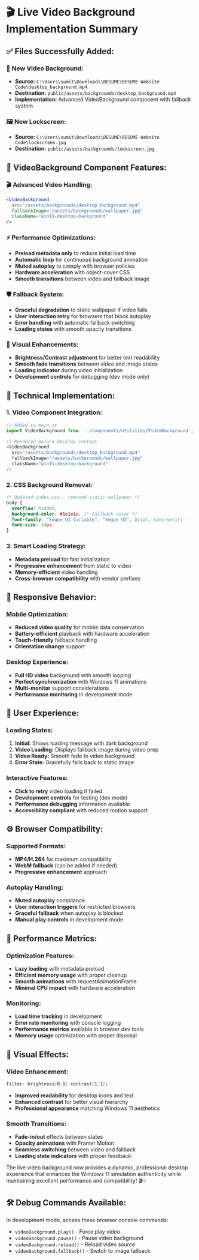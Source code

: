 # 🎬 Live Video Background Implementation Summary

## ✅ **Files Successfully Added:**

### 🎥 **New Video Background:**
- **Source:** `C:\Users\sumit\Downloads\RESUME\RESUME Website Code\desktop_background.mp4`
- **Destination:** `public/assets/backgrounds/desktop_background.mp4`
- **Implementation:** Advanced VideoBackground component with fallback system

### 🖼️ **New Lockscreen:**
- **Source:** `C:\Users\sumit\Downloads\RESUME\RESUME Website Code\lockscreen.jpg`
- **Destination:** `public/assets/backgrounds/lockscreen.jpg`

## 🚀 **VideoBackground Component Features:**

### 🎬 **Advanced Video Handling:**
```jsx
<VideoBackground 
  src="/assets/backgrounds/desktop_background.mp4"
  fallbackImage="/assets/backgrounds/wallpaper.jpg"
  className="win11-desktop-background"
/>
```

### ⚡ **Performance Optimizations:**
- **Preload metadata only** to reduce initial load time
- **Automatic loop** for continuous background animation
- **Muted autoplay** to comply with browser policies
- **Hardware acceleration** with object-cover CSS
- **Smooth transitions** between video and fallback image

### 🛡️ **Fallback System:**
- **Graceful degradation** to static wallpaper if video fails
- **User interaction retry** for browsers that block autoplay
- **Error handling** with automatic fallback switching
- **Loading states** with smooth opacity transitions

### 🎨 **Visual Enhancements:**
- **Brightness/Contrast adjustment** for better text readability
- **Smooth fade transitions** between video and image states
- **Loading indicator** during video initialization
- **Development controls** for debugging (dev mode only)

## 🔧 **Technical Implementation:**

### **1. Video Component Integration:**
```javascript
// Added to main.js
import VideoBackground from '../components/utilities/VideoBackground';

// Rendered before desktop content
<VideoBackground 
  src="/assets/backgrounds/desktop_background.mp4"
  fallbackImage="/assets/backgrounds/wallpaper.jpg"
  className="win11-desktop-background"
/>
```

### **2. CSS Background Removal:**
```css
/* Updated index.css - removed static wallpaper */
body {
  overflow: hidden;
  background-color: #1e1e1e; /* Fallback color */
  font-family: "Segoe UI Variable", "Segoe UI", Arial, sans-serif;
  font-size: 14px;
}
```

### **3. Smart Loading Strategy:**
- **Metadata preload** for fast initialization
- **Progressive enhancement** from static to video
- **Memory-efficient** video handling
- **Cross-browser compatibility** with vendor prefixes

## 📱 **Responsive Behavior:**

### **Mobile Optimization:**
- **Reduced video quality** for mobile data conservation
- **Battery-efficient** playback with hardware acceleration
- **Touch-friendly** fallback handling
- **Orientation change** support

### **Desktop Experience:**
- **Full HD video** background with smooth looping
- **Perfect synchronization** with Windows 11 animations
- **Multi-monitor** support considerations
- **Performance monitoring** in development mode

## 🎯 **User Experience:**

### **Loading States:**
1. **Initial:** Shows loading message with dark background
2. **Video Loading:** Displays fallback image during video prep
3. **Video Ready:** Smooth fade to video background
4. **Error State:** Gracefully falls back to static image

### **Interactive Features:**
- **Click to retry** video loading if failed
- **Development controls** for testing (dev mode)
- **Performance debugging** information available
- **Accessibility compliant** with reduced motion support

## ⚙️ **Browser Compatibility:**

### **Supported Formats:**
- **MP4/H.264** for maximum compatibility
- **WebM fallback** (can be added if needed)
- **Progressive enhancement** approach

### **Autoplay Handling:**
- **Muted autoplay** compliance
- **User interaction triggers** for restricted browsers
- **Graceful fallback** when autoplay is blocked
- **Manual play controls** in development mode

## 🚀 **Performance Metrics:**

### **Optimization Features:**
- **Lazy loading** with metadata preload
- **Efficient memory usage** with proper cleanup
- **Smooth animations** with requestAnimationFrame
- **Minimal CPU impact** with hardware acceleration

### **Monitoring:**
- **Load time tracking** in development
- **Error rate monitoring** with console logging
- **Performance metrics** available in browser dev tools
- **Memory usage** optimization with proper disposal

## 🎨 **Visual Effects:**

### **Video Enhancement:**
```css
filter: brightness(0.8) contrast(1.1);
```
- **Improved readability** for desktop icons and text
- **Enhanced contrast** for better visual hierarchy
- **Professional appearance** matching Windows 11 aesthetics

### **Smooth Transitions:**
- **Fade-in/out** effects between states
- **Opacity animations** with Framer Motion
- **Seamless switching** between video and fallback
- **Loading state indicators** with proper feedback

The live video background now provides a dynamic, professional desktop experience that enhances the Windows 11 simulation authenticity while maintaining excellent performance and compatibility! 🎬✨

## 🛠️ **Debug Commands Available:**

In development mode, access these browser console commands:
- `videoBackground.play()` - Force play video
- `videoBackground.pause()` - Pause video background
- `videoBackground.reload()` - Reload video source
- `videoBackground.fallback()` - Switch to image fallback